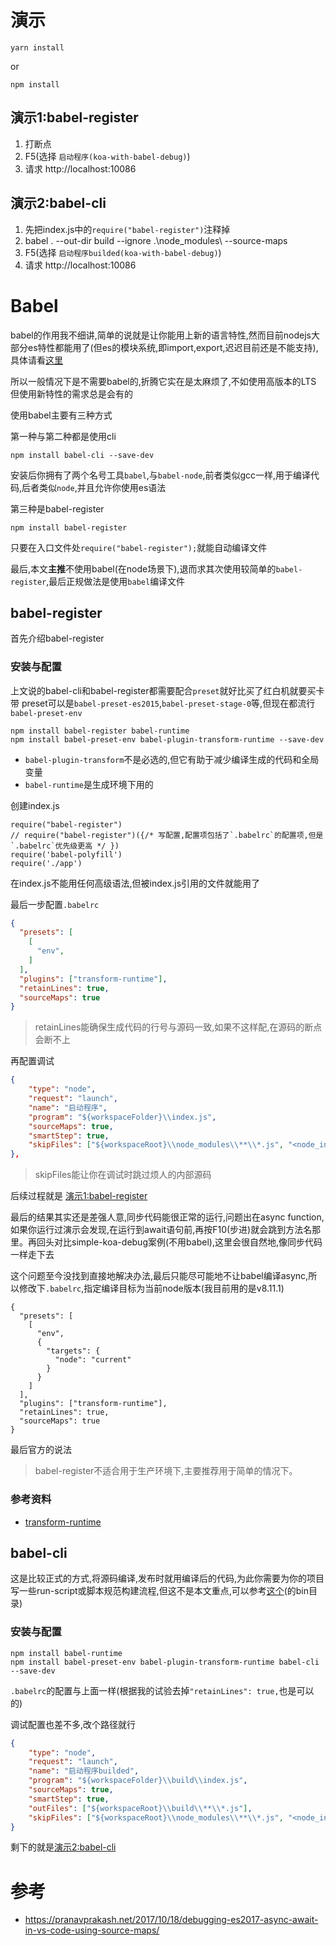 # 演示

```
yarn install
```
or
```
npm install
```

## 演示1:babel-register

1. 打断点
2. F5(选择 `启动程序(koa-with-babel-debug)`)
3. 请求 http://localhost:10086

## 演示2:babel-cli

1. 先把index.js中的`require("babel-register")`注释掉
2. babel . --out-dir build --ignore .\node_modules\ --source-maps
3. F5(选择 `启动程序builded(koa-with-babel-debug)`)
4. 请求 http://localhost:10086


# Babel

babel的作用我不细讲,简单的说就是让你能用上新的语言特性,然而目前nodejs大部分es特性都能用了(但es的模块系统,即import,export,迟迟目前还是不能支持),具体请看[这里](https://node.green/)

所以一般情况下是不需要babel的,折腾它实在是太麻烦了,不如使用高版本的LTS
但使用新特性的需求总是会有的

使用babel主要有三种方式

第一种与第二种都是使用cli

```
npm install babel-cli --save-dev
```

安装后你拥有了两个名号工具`babel`,与`babel-node`,前者类似gcc一样,用于编译代码,后者类似`node`,并且允许你使用es语法

第三种是babel-register

```
npm install babel-register
```
只要在入口文件处`require("babel-register");`就能自动编译文件


最后,本文**主推**不使用babel(在node场景下),退而求其次使用较简单的`babel-register`,最后正规做法是使用`babel`编译文件


## babel-register

首先介绍babel-register

### 安装与配置

上文说的babel-cli和babel-register都需要配合`preset`就好比买了红白机就要买卡带
preset可以是`babel-preset-es2015`,`babel-preset-stage-0`等,但现在都流行`babel-preset-env`


```
npm install babel-register babel-runtime
npm install babel-preset-env babel-plugin-transform-runtime --save-dev
```

- `babel-plugin-transform`不是必选的,但它有助于减少编译生成的代码和全局变量
- `babel-runtime`是生成环境下用的


创建index.js
```
require("babel-register")
// require("babel-register")({/* 写配置,配置项包括了`.babelrc`的配置项,但是`.babelrc`优先级更高 */ })
require('babel-polyfill')
require('./app')
```
在index.js不能用任何高级语法,但被index.js引用的文件就能用了

最后一步配置`.babelrc`
``` JSON
{
  "presets": [
    [
      "env",
    ]
  ],
  "plugins": ["transform-runtime"],
  "retainLines": true,
  "sourceMaps": true
}
```

> retainLines能确保生成代码的行号与源码一致,如果不这样配,在源码的断点会断不上

再配置调试
``` JSON
{
    "type": "node",
    "request": "launch",
    "name": "启动程序",
    "program": "${workspaceFolder}\\index.js",
    "sourceMaps": true,
    "smartStep": true,
    "skipFiles": ["${workspaceRoot}\\node_modules\\**\\*.js", "<node_internals>\\**\\*.js"]
},
```

> skipFiles能让你在调试时跳过烦人的内部源码

后续过程就是 [演示1:babel-register](#演示1:babel-register)

最后的结果其实还是差强人意,同步代码能很正常的运行,问题出在async function,如果你运行过演示会发现,在运行到await语句前,再按F10(步进)就会跳到方法名那里。再回头对比simple-koa-debug案例(不用babel),这里会很自然地,像同步代码一样走下去

这个问题至今没找到直接地解决办法,最后只能尽可能地不让babel编译async,所以修改下``.babelrc``,指定编译目标为当前node版本(我目前用的是v8.11.1)

```
{
  "presets": [
    [
      "env",
      {
        "targets": {
          "node": "current"
        }
      }
    ]
  ],
  "plugins": ["transform-runtime"],
  "retainLines": true,
  "sourceMaps": true
}
```

最后官方的说法

> babel-register不适合用于生产环境下,主要推荐用于简单的情况下。



### 参考资料

- [transform-runtime](https://babeljs.cn/docs/plugins/transform-runtime#%E4%B8%BA%E4%BB%80%E4%B9%88)

## babel-cli

这是比较正式的方式,将源码编译,发布时就用编译后的代码,为此你需要为你的项目写一些run-script或脚本规范构建流程,但这不是本文重点,可以参考[这个](https://github.com/17koa/koa2-startkit)(的bin目录)

### 安装与配置

```
npm install babel-runtime
npm install babel-preset-env babel-plugin-transform-runtime babel-cli --save-dev
```

`.babelrc`的配置与上面一样(根据我的试验去掉`"retainLines": true,`也是可以的)

调试配置也差不多,改个路径就行
``` JSON
{
    "type": "node",
    "request": "launch",
    "name": "启动程序builded",
    "program": "${workspaceFolder}\\build\\index.js",
    "sourceMaps": true,
    "smartStep": true,
    "outFiles": ["${workspaceRoot}\\build\\**\\*.js"],
    "skipFiles": ["${workspaceRoot}\\node_modules\\**\\*.js", "<node_internals>\\**\\*.js"]
}
```

剩下的就是[演示2:babel-cli](#演示2:babel-cli)

# 参考

- https://pranavprakash.net/2017/10/18/debugging-es2017-async-await-in-vs-code-using-source-maps/